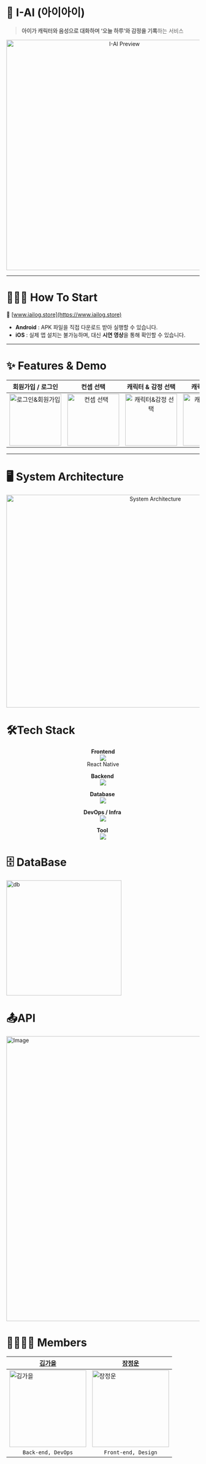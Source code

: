 # 🧸 I-AI (아이아이)
> **아이가 캐릭터와 음성으로 대화하며 ‘오늘 하루’와 감정을 기록**하는 서비스

<p align="center">
  <img src="https://github.com/user-attachments/assets/980658d7-47a2-4eaa-9a34-6d4c6fb867ed" width="600" alt="I-AI Preview"/>
</p>

---

# 🧑🏼‍💻 How To Start
🔗 [www.iailog.store](https://www.iailog.store)

- **Android** : APK 파일을 직접 다운로드 받아 실행할 수 있습니다.
- **iOS** : 실제 앱 설치는 불가능하며, 대신 **시연 영상**을 통해 확인할 수 있습니다.

---
# ✨ Features & Demo

| **회원가입 / 로그인** | **컨셉 선택** | **캐릭터 & 감정 선택** | **캐릭터와 대화** | **그림일기 + 리포트** | **기록보러가기** |
|:-------------------:|:------------:|:--------------------:|:----------------:|:----------------:|:----------------:|
| <img src="https://github.com/user-attachments/assets/8a76e505-0f55-4583-9d9a-ed838677999c" width="135" alt="로그인&회원가입"> | <img src="https://github.com/user-attachments/assets/cf133c6a-19fb-41c6-8967-718c6c308b48" width="135" alt="컨셉 선택"> | <img src="https://github.com/user-attachments/assets/2d47ba9d-df42-4898-8c78-adf9622b64d2" width="135" alt="캐릭터&감정 선택"> | <img src="https://github.com/user-attachments/assets/9e13d8b2-b506-4801-a1d6-e8c265091504" width="135" alt="캐릭터와 대화"> | <img src="https://github.com/user-attachments/assets/fa07dc54-32fd-498e-98b2-8aae44631d7b" width="135" alt="그림일기 + 리포트 생성"> | <img src="https://github.com/user-attachments/assets/78f28b3b-1ee8-41b9-82b7-54b47ec76da2" width="135" alt="기록보러가기"> |

---
# 🖥️ System Architecture
<p align="center">
  <img width="761" height="554" alt="System Architecture" src="https://github.com/user-attachments/assets/f339f0a3-8d29-4e7e-9a21-bd50c214d1aa" />
</p>


# 🛠️Tech Stack
<p align="center">
<strong> Frontend <br></strong>
<a href="https://skillicons.dev">
  <img src="https://skillicons.dev/icons?i=react" />
</a>
<br/>React Native
</p>

<p align="center">
<strong> Backend <br></strong>
<a href="https://skillicons.dev">
    <img src="https://skillicons.dev/icons?i=nestjs" />
  </a>
</p>

<p align="center">
<strong> Database <br></strong>
<a href="https://skillicons.dev">
    <img src="https://skillicons.dev/icons?i=mysql" />
  </a>
</p>

<p align="center">
  <strong> DevOps / Infra <br></strong>
  <a href="https://skillicons.dev">
    <img src="https://skillicons.dev/icons?i=nginx,docker,aws" />
  </a>
</p>

<p align="center">
<strong> Tool <br></strong>
  <a href="https://skillicons.dev">
    <img src="https://skillicons.dev/icons?i=figma,postman,notion" />
  </a>
</p>

# 🗄️ DataBase
<img src="https://github.com/user-attachments/assets/b88ac5d7-7dff-4648-84eb-81121d3f1c03" width="300" alt="db">


# 📤API
<img width="1321" height="742" alt="Image" src="https://github.com/user-attachments/assets/dc2b0a7f-5ed1-4a2c-8e81-f1cfd363b875" />



# 👨‍👩‍👧‍👦 Members

| [김가을](https://github.com/fallkim) | [장정운](https://github.com/jeongwoonjjang) |
|------|------|
| <img width="200" alt="김가을" src="https://github.com/user-attachments/assets/a80ae98a-aefc-4563-871c-c596c5161cce"/> | <img width="200" alt="장정운" src="https://github.com/user-attachments/assets/a130ee83-76d0-4644-a924-f91bb287363a"> |
| <div align="center">`Back-end, DevOps`</div> | <div align="center">`Front-end, Design`</div> |

